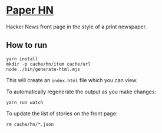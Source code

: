 # [Paper HN](https://www.wolfgangfaust.com/project/paper-hn/)
Hacker News front page in the style of a print newspaper.

## How to run
```
yarn install
mkdir -p cache/hn/item cache/url
node ./bin/generate-html.mjs
```
This will create an `index.html` file which you can view. 

To automatically regenerate the output as you make changes:
```
yarn run watch
```

To update the list of stories on the front page:
```
rm cache/hn/*.json
```
